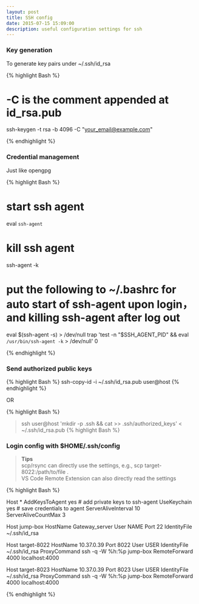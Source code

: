 ```yaml
---
layout: post
title: SSH config
date: 2015-07-15 15:09:00
description: useful configuration settings for ssh
---
```


### Key generation

To generate key pairs  under ~/.ssh/id_rsa

{% highlight Bash %}

# -C is the comment appended at id_rsa.pub
ssh-keygen -t rsa -b 4096 -C "your_email@example.com"

{% endhighlight %}

### Credential management
Just like opengpg

{% highlight Bash %}

# start ssh agent
eval `ssh-agent`
# kill ssh agent
ssh-agent -k
# put the following to ~/.bashrc for auto start of ssh-agent upon login，and killing ssh-agent after log out
eval $(ssh-agent -s) > /dev/null
trap 'test -n "$SSH_AGENT_PID" && eval `/usr/bin/ssh-agent -k` > /dev/null' 0

{% endhighlight %}

### Send authorized public keys

{% highlight Bash %}
ssh-copy-id -i ~/.ssh/id_rsa.pub user@host
{% endhighlight %}

OR

{% highlight Bash %}
> ssh user@host 'mkdir -p .ssh && cat >> .ssh/authorized_keys' < ~/.ssh/id_rsa.pub
{% highlight Bash %}

### Login config with $HOME/.ssh/config

> **Tips** \
> scp/rsync can directly use the settings, e.g., scp target-8022:/path/to/file . \
> VS Code Remote Extension can also directly read the settings

{% highlight Bash %}

Host *
    AddKeysToAgent yes      # add private keys to ssh-agent
    UseKeychain yes         # save credentials to agent
    ServerAliveInterval 10  
    ServerAliveCountMax 3

Host jump-box
  HostName Gateway_server
  User NAME
  Port 22
  IdentityFile ~/.ssh/id_rsa

Host target-8022
  HostName 10.37.0.39
  Port 8022
  User USER
  IdentityFile ~/.ssh/id_rsa
  ProxyCommand ssh -q -W %h:%p jump-box
  RemoteForward 4000 localhost:4000

  Host target-8023
  HostName 10.37.0.39
  Port 8023
  User USER
  IdentityFile ~/.ssh/id_rsa
  ProxyCommand ssh -q -W %h:%p jump-box
  RemoteForward 4000 localhost:4000

{% endhighlight %}